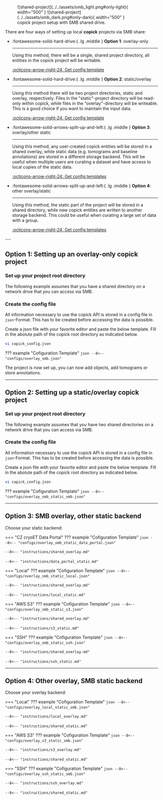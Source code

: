 <figure markdown="span">
  ![shared-project](../../assets/smb_light.png#only-light){ width="500" }
  ![shared-project](../../assets/smb_dark.png#only-dark){ width="500" }
  <figcaption>copick project setup with SMB shared drive.</figcaption>
</figure>

There are four ways of setting up local **copick** projects via SMB share:

<div class="grid cards" markdown>

-   :fontawesome-solid-hard-drive:{ .lg .middle }   __Option 1__: overlay-only

    ---

    Using this method, there will be a single, shared project directory, all entities in the copick project
    will be writable.

    [:octicons-arrow-right-24: Get config template](#option-1-setting-up-an-overlay-only-copick-project)


-   :fontawesome-solid-hard-drive:{ .lg .middle }   __Option 2__: static/overlay

    ---

    Using this method there will be two project directories, static and overlay, respectively. Files
    in the "static"-project directory will be read-only within copick, while files in the "overlay"-directory will be
    writeable. This is a good choice if you want to maintain the input data.

    [:octicons-arrow-right-24: Get config template](#option-2-setting-up-a-staticoverlay-copick-project)

-   :fontawesome-solid-arrows-split-up-and-left:{ .lg .middle } __Option 3__: overlay/other static

    ---

    Using this method, any user-created copick entities will be stored in a shared overlay, while static data (e.g.
    tomograms and baseline annotations) are stored in a different storage backend. This will be useful when multiple
    users are curating a dataset and have access to local copies of the static data.

    [:octicons-arrow-right-24: Get config templates](#option-3-smb-overlay-other-static-backend)

-   :fontawesome-solid-arrows-split-up-and-left:{ .lg .middle } __Option 4__: other overlay/static

    ---

    Using this method, the static part of the project will be stored in a shared directory, while new copick entities
    are written to another storage backend. This could be useful when curating a large set of data with a group.

    [:octicons-arrow-right-24: Get config templates](#option-4-other-overlay-smb-static-backend)
</div>
---

## Option 1: Setting up an overlay-only copick project

### Set up your project root directory

The following example assumes that you have a shared directory on a network drive that you can access via SMB.

### Create the config file

All information necessary to use the copick API is stored in a config file in `json`-Format. This has to be created
before accessing the data is possible.


Create a json file with your favorite editor and paste the below template. Fill in the abolute path of the copick
root directory as indicated below.

```bash
vi copick_config.json
```

??? example "Cofiguration Template"
    ```json
    --8<-- "configs/overlay_smb.json"
    ```

The project is now set up, you can now add objects, add tomograms or store annotations.

---

## Option 2: Setting up a static/overlay copick project

### Set up your project root directory

The following example assumes that you have two shared directories on a network drive that you can access via SMB.

### Create the config file

All information necessary to use the copick API is stored in a config file in `json`-Format. This has to be created
before accessing the data is possible.


Create a json file with your favorite editor and paste the below template. Fill in the abolute path of the copick
root directory as indicated below.

```bash
vi copick_config.json
```

??? example "Cofiguration Template"
    ```json
    --8<-- "configs/overlay_smb_static_smb.json"
    ```

---

## Option 3: SMB overlay, other static backend

Choose your static backend:

=== "CZ cryoET Data Portal"
    ??? example "Cofiguration Template"
        ```json
        --8<-- "configs/overlay_smb_static_data_portal.json"
        ```

    --8<-- "instructions/shared_overlay.md"

    --8<-- "instructions/data_portal_static.md"


=== "Local"
    ??? example "Cofiguration Template"
        ```json
        --8<-- "configs/overlay_smb_static_local.json"
        ```

    --8<-- "instructions/shared_overlay.md"

    --8<-- "instructions/local_static.md"

=== "AWS S3"
    ??? example "Cofiguration Template"
        ```json
        --8<-- "configs/overlay_smb_static_s3.json"
        ```

    --8<-- "instructions/shared_overlay.md"

    --8<-- "instructions/s3_static.md"

=== "SSH"
    ??? example "Cofiguration Template"
        ```json
        --8<-- "configs/overlay_smb_static_ssh.json"
        ```

    --8<-- "instructions/shared_overlay.md"

    --8<-- "instructions/ssh_static.md"

---

## Option 4: Other overlay, SMB static backend

Choose your overlay backend:

=== "Local"
    ??? example "Cofiguration Template"
        ```json
        --8<-- "configs/overlay_local_static_smb.json"
        ```

    --8<-- "instructions/local_overlay.md"

    --8<-- "instructions/shared_static.md"

=== "AWS S3"
    ??? example "Cofiguration Template"
        ```json
        --8<-- "configs/overlay_s3_static_smb.json"
        ```

    --8<-- "instructions/s3_overlay.md"

    --8<-- "instructions/shared_static.md"

=== "SSH"
    ??? example "Cofiguration Template"
        ```json
        --8<-- "configs/overlay_ssh_static_smb.json"
        ```

    --8<-- "instructions/ssh_overlay.md"

    --8<-- "instructions/shared_static.md"
